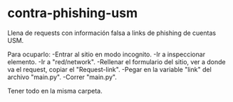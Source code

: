 # contra-phishing-usm
Llena de requests con información falsa a links de phishing de cuentas USM.

Para ocuparlo:
-Entrar al sitio en modo incognito.
-Ir a inspeccionar elemento.
-Ir a "red/network".
-Rellenar el formulario del sitio, ver a donde va el request, copiar el "Request-link".
-Pegar en la variable "link" del archivo "main.py".
-Correr "main.py".

Tener todo en la misma carpeta.
